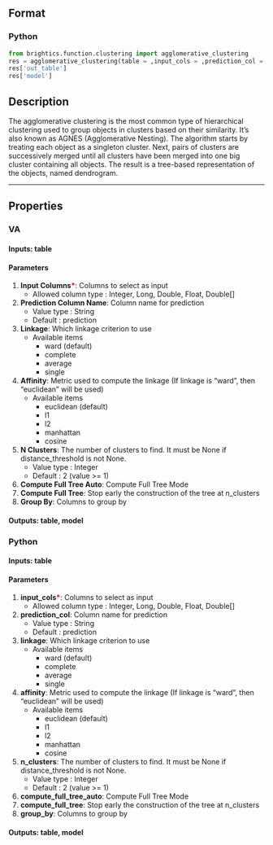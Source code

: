 ## Format
### Python
```python
from brightics.function.clustering import agglomerative_clustering
res = agglomerative_clustering(table = ,input_cols = ,prediction_col = ,linkage = ,affinity = ,n_clusters = ,compute_full_tree_auto = ,compute_full_tree = ,group_by = )
res['out_table']
res['model']
```

## Description
The agglomerative clustering is the most common type of hierarchical clustering used to group objects in clusters based on their similarity. It’s also known as AGNES (Agglomerative Nesting). The algorithm starts by treating each object as a singleton cluster. Next, pairs of clusters are successively merged until all clusters have been merged into one big cluster containing all objects. The result is a tree-based representation of the objects, named dendrogram.

---

## Properties
### VA
#### Inputs: table

#### Parameters
1. **Input Columns**<b style="color:red">*</b>: Columns to select as input
   - Allowed column type : Integer, Long, Double, Float, Double[]
2. **Prediction Column Name**: Column name for prediction
   - Value type : String
   - Default : prediction
3. **Linkage**: Which linkage criterion to use
   - Available items
      - ward (default)
      - complete
      - average
      - single
4. **Affinity**: Metric used to compute the linkage (If linkage is “ward”, then “euclidean” will be used)
   - Available items
      - euclidean (default)
      - l1
      - l2
      - manhattan
      - cosine
5. **N Clusters**: The number of clusters to find. It must be None if distance_threshold is not None.
   - Value type : Integer
   - Default : 2 (value >= 1)
6. **Compute Full Tree Auto**: Compute Full Tree Mode
7. **Compute Full Tree**: Stop early the construction of the tree at n_clusters
8. **Group By**: Columns to group by

#### Outputs: table, model

### Python
#### Inputs: table

#### Parameters
1. **input_cols**<b style="color:red">*</b>: Columns to select as input
   - Allowed column type : Integer, Long, Double, Float, Double[]
2. **prediction_col**: Column name for prediction
   - Value type : String
   - Default : prediction
3. **linkage**: Which linkage criterion to use
   - Available items
      - ward (default)
      - complete
      - average
      - single
4. **affinity**: Metric used to compute the linkage (If linkage is “ward”, then “euclidean” will be used)
   - Available items
      - euclidean (default)
      - l1
      - l2
      - manhattan
      - cosine
5. **n_clusters**: The number of clusters to find. It must be None if distance_threshold is not None.
   - Value type : Integer
   - Default : 2 (value >= 1)
6. **compute_full_tree_auto**: Compute Full Tree Mode
7. **compute_full_tree**: Stop early the construction of the tree at n_clusters
8. **group_by**: Columns to group by

#### Outputs: table, model

